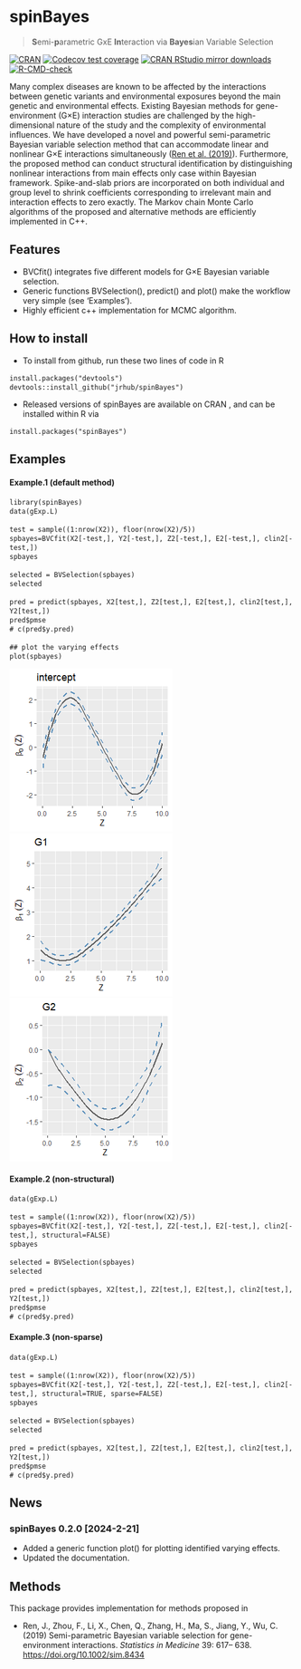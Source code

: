 
<!-- README.md is generated from README.Rmd. Please edit that file -->

# spinBayes

> **S**emi-**p**arametric GxE **In**teraction via **Bayes**ian Variable
> Selection

<!-- badges: start -->

[![CRAN](https://www.r-pkg.org/badges/version/spinBayes)](https://cran.r-project.org/package=spinBayes)
[![Codecov test
coverage](https://codecov.io/gh/jrhub/spinBayes/branch/master/graph/badge.svg)](https://codecov.io/gh/jrhub/spinBayes?branch=master)
[![CRAN RStudio mirror
downloads](http://cranlogs.r-pkg.org/badges/spinBayes)](http://www.r-pkg.org/pkg/spinBayes)
[![R-CMD-check](https://github.com/jrhub/spinBayes/actions/workflows/R-CMD-check.yaml/badge.svg)](https://github.com/jrhub/spinBayes/actions/workflows/R-CMD-check.yaml)
<!-- badges: end -->

Many complex diseases are known to be affected by the interactions
between genetic variants and environmental exposures beyond the main
genetic and environmental effects. Existing Bayesian methods for
gene-environment (G×E) interaction studies are challenged by the
high-dimensional nature of the study and the complexity of environmental
influences. We have developed a novel and powerful semi-parametric
Bayesian variable selection method that can accommodate linear and
nonlinear G×E interactions simultaneously ([Ren et
al. (2019)](https://arxiv.org/abs/1906.01057)). Furthermore, the
proposed method can conduct structural identification by distinguishing
nonlinear interactions from main effects only case within Bayesian
framework. Spike-and-slab priors are incorporated on both individual and
group level to shrink coefficients corresponding to irrelevant main and
interaction effects to zero exactly. The Markov chain Monte Carlo
algorithms of the proposed and alternative methods are efficiently
implemented in C++.

## Features

- BVCfit() integrates five different models for G×E Bayesian variable
  selection. <!-- + sparse --> <!-- + VC --> <!-- + structural -->
- Generic functions BVSelection(), predict() and plot() make the
  workflow very simple (see ‘Examples’).
- Highly efficient c++ implementation for MCMC algorithm.
  <!-- * Testing coverage >80%  -->
  <!-- [![Codecov test coverage](https://codecov.io/gh/jrhub/spinBayes/branch/master/graph/badge.svg)](https://codecov.io/gh/jrhub/spinBayes?branch=master) -->

## How to install

- To install from github, run these two lines of code in R

<!-- -->

    install.packages("devtools")
    devtools::install_github("jrhub/spinBayes")

- Released versions of spinBayes are available on CRAN
  <!-- [(link)](https://cran.r-project.org/package=spinBayes) --> , and
  can be installed within R via

<!-- -->

    install.packages("spinBayes")

## Examples

<!-- ### Survival response -->

#### Example.1 (default method)

    library(spinBayes)
    data(gExp.L)

    test = sample((1:nrow(X2)), floor(nrow(X2)/5))
    spbayes=BVCfit(X2[-test,], Y2[-test,], Z2[-test,], E2[-test,], clin2[-test,])
    spbayes

    selected = BVSelection(spbayes)
    selected

    pred = predict(spbayes, X2[test,], Z2[test,], E2[test,], clin2[test,], Y2[test,])
    pred$pmse
    # c(pred$y.pred)

    ## plot the varying effects
    plot(spbayes)

![](README-unnamed-chunk-2-1.png)<!-- -->![](README-unnamed-chunk-2-2.png)<!-- -->![](README-unnamed-chunk-2-3.png)<!-- -->

#### Example.2 (non-structural)

    data(gExp.L)

    test = sample((1:nrow(X2)), floor(nrow(X2)/5))
    spbayes=BVCfit(X2[-test,], Y2[-test,], Z2[-test,], E2[-test,], clin2[-test,], structural=FALSE)
    spbayes

    selected = BVSelection(spbayes)
    selected

    pred = predict(spbayes, X2[test,], Z2[test,], E2[test,], clin2[test,], Y2[test,])
    pred$pmse
    # c(pred$y.pred)

#### Example.3 (non-sparse)

    data(gExp.L)

    test = sample((1:nrow(X2)), floor(nrow(X2)/5))
    spbayes=BVCfit(X2[-test,], Y2[-test,], Z2[-test,], E2[-test,], clin2[-test,], structural=TRUE, sparse=FALSE)
    spbayes

    selected = BVSelection(spbayes)
    selected

    pred = predict(spbayes, X2[test,], Z2[test,], E2[test,], clin2[test,], Y2[test,])
    pred$pmse
    # c(pred$y.pred)

## News

### spinBayes 0.2.0 \[2024-2-21\]

- Added a generic function plot() for plotting identified varying
  effects.
- Updated the documentation.

## Methods

This package provides implementation for methods proposed in

- Ren, J., Zhou, F., Li, X., Chen, Q., Zhang, H., Ma, S., Jiang, Y.,
  Wu, C. (2019) Semi-parametric Bayesian variable selection for
  gene-environment interactions. *Statistics in Medicine* 39: 617– 638.
  <https://doi.org/10.1002/sim.8434>

<!-- ## References -->
<!-- * Wu, C., and Ma, S. (2015). A selective review of robust variable selection with applications in bioinformatics. [Briefings in Bioinformatics, 16(5), 873Ã¢â‚¬â€œ883](http://doi.org/10.1093/bib/bbu046) -->
<!-- * Wu, C., Shi, X., Cui, Y. and Ma, S. (2015). A penalized robust semiparametric approach for gene-environment interactions. [Statistics in Medicine, 34 (30): 4016Ã¢â‚¬â€œ4030](https://doi.org/10.1002/sim.6609) -->
<!-- * Wu, C, Jiang, Y, Ren, J, Cui, Y, Ma, S. (2018). Dissecting gene-environment interactions: A penalized robust approach accounting for hierarchical structures.[Statistics in Medicine, 37:437Ã¢â‚¬â€œ456](https://doi.org/10.1002/sim.7518) -->
